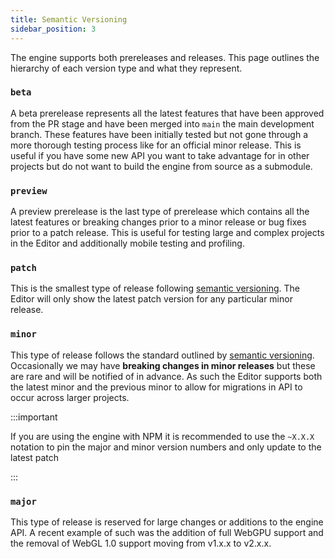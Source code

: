 ```yaml
---
title: Semantic Versioning
sidebar_position: 3
---
```


The engine supports both prereleases and releases. This page outlines the hierarchy of each version type and what they represent.

<!-- ### `alpha`

An alpha prerelease is the most unstable type of release purely for testing features in a branch for a PR. This is useful for mobile debugging and profiling new ideas without having to deploy a full release. -->

### `beta`

A beta prerelease represents all the latest features that have been approved from the PR stage and have been merged into `main` the main development branch. These features have been initially tested but not gone through a more thorough testing process like for an official minor release. This is useful if you have some new API you want to take advantage for in other projects but do not want to build the engine from source as a submodule.

### `preview`

A preview prerelease is the last type of prerelease which contains all the latest features or breaking changes prior to a minor release or bug fixes prior to a patch release. This is useful for testing large and complex projects in the Editor and additionally mobile testing and profiling.

### `patch`

This is the smallest type of release following [semantic versioning](https://semver.org/). The Editor will only show the latest patch version for any particular minor release.

### `minor`

This type of release follows the standard outlined by [semantic versioning](https://semver.org/). Occasionally we may have **breaking changes in minor releases** but these are rare and will be notified of in advance. As such the Editor supports both the latest minor and the previous minor to allow for migrations in API to occur across larger projects.

:::important

If you are using the engine with NPM it is recommended to use the `~X.X.X` notation to pin the major and minor version numbers and only update to the latest patch

:::

### `major`

This type of release is reserved for large changes or additions to the engine API. A recent example of such was the addition of full WebGPU support and the removal of WebGL 1.0 support moving from v1.x.x to v2.x.x.
